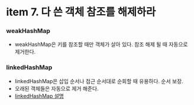 # item 7. 다 쓴 객체 참조를 해제하라



### weakHashMap
* weakHashMap은 키를 참조할 때만 객체가 살아 있다. 참조 해제 될 때  자동으로 제거한다.

### linkedHashMap
* linkedHashMap은 삽입 순서나 접근 순서대로 순회할 때 유용하다. 순서 보장.
* 오래된 객체들은 자동으로 제거 해준다.
* [linkedHashMap 설명](http://www.google.co.kr)




